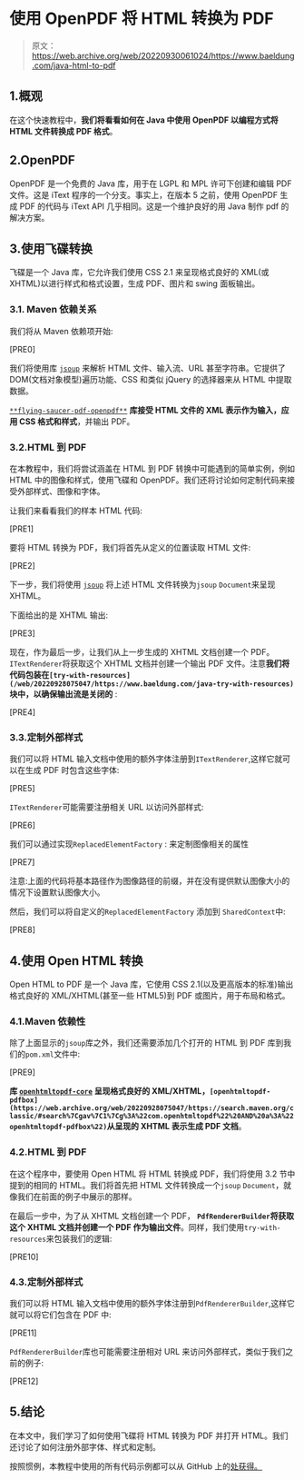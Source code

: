 # 使用 OpenPDF 将 HTML 转换为 PDF

> 原文：<https://web.archive.org/web/20220930061024/https://www.baeldung.com/java-html-to-pdf>

## 1.概观

在这个快速教程中，**我们将看看如何在 Java 中使用 OpenPDF 以编程方式将 HTML 文件转换成 PDF 格式**。

## 2.OpenPDF

OpenPDF 是一个免费的 Java 库，用于在 LGPL 和 MPL 许可下创建和编辑 PDF 文件。这是 iText 程序的一个分支。事实上，在版本 5 之前，使用 OpenPDF 生成 PDF 的代码与 iText API 几乎相同。这是一个维护良好的用 Java 制作 pdf 的解决方案。

## 3.使用飞碟转换

飞碟是一个 Java 库，它允许我们使用 CSS 2.1 来呈现格式良好的 XML(或 XHTML)以进行样式和格式设置，生成 PDF、图片和 swing 面板输出。

### 3.1. **Maven 依赖关系**

我们将从 Maven 依赖项开始:

[PRE0]

我们将使用库 [`jsoup`](https://web.archive.org/web/20220928075047/https://search.maven.org/classic/#search%7Cgav%7C1%7Cg%3A%22org.jsoup%22%20AND%20a%3A%22jsoup%22) 来解析 HTML 文件、输入流、URL 甚至字符串。它提供了 DOM(文档对象模型)遍历功能、CSS 和类似 jQuery 的选择器来从 HTML 中提取数据。

[`**flying-saucer-pdf-openpdf**`](https://web.archive.org/web/20220928075047/https://search.maven.org/classic/#search%7Cgav%7C1%7Cg%3A%22org.xhtmlrenderer%22%20AND%20a%3A%22flying-saucer-pdf-openpdf%22) **库接受 HTML 文件的 XML 表示作为输入，应用 CSS 格式和样式**，并输出 PDF。

### 3.2.HTML 到 PDF

在本教程中，我们将尝试涵盖在 HTML 到 PDF 转换中可能遇到的简单实例，例如 HTML 中的图像和样式，使用飞碟和 OpenPDF。我们还将讨论如何定制代码来接受外部样式、图像和字体。

让我们来看看我们的样本 HTML 代码:

[PRE1]

要将 HTML 转换为 PDF，我们将首先从定义的位置读取 HTML 文件:

[PRE2]

下一步，我们将使用 [`jsoup`](/web/20220928075047/https://www.baeldung.com/java-with-jsoup) 将上述 HTML 文件转换为`jsoup` `Document`来呈现 XHTML。

下面给出的是 XHTML 输出:

[PRE3]

现在，作为最后一步，让我们从上一步生成的 XHTML 文档创建一个 PDF。`ITextRenderer`将获取这个 XHTML 文档并创建一个输出 PDF 文件。注意**我们将代码包装在`[try-with-resources](/web/20220928075047/https://www.baeldung.com/java-try-with-resources)`块中，以确保输出流是关闭的** :

[PRE4]

### 3.3.定制外部样式

我们可以将 HTML 输入文档中使用的额外字体注册到`ITextRenderer`,这样它就可以在生成 PDF 时包含这些字体:

[PRE5]

`ITextRenderer`可能需要注册相关 URL 以访问外部样式:

[PRE6]

我们可以通过实现`ReplacedElementFactory` : 来定制图像相关的属性

[PRE7]

注意:上面的代码将基本路径作为图像路径的前缀，并在没有提供默认图像大小的情况下设置默认图像大小。

然后，我们可以将自定义的`ReplacedElementFactory` 添加到 `SharedContext`中:

[PRE8]

## 4.使用 Open HTML 转换

Open HTML to PDF 是一个 Java 库，它使用 CSS 2.1(以及更高版本的标准)输出格式良好的 XML/XHTML(甚至一些 HTML5)到 PDF 或图片，用于布局和格式。

### 4.1.Maven 依赖性

除了上面显示的`jsoup`库之外，我们还需要添加几个打开的 HTML 到 PDF 库到我们的`pom.xml`文件中:

[PRE9]

**库 [`openhtmltopdf-core`](https://web.archive.org/web/20220928075047/https://search.maven.org/classic/#search%7Cgav%7C1%7Cg%3A%22com.openhtmltopdf%22%20AND%20a%3A%22openhtmltopdf-core%22) 呈现格式良好的 XML/XHTML，`[openhtmltopdf-pdfbox](https://web.archive.org/web/20220928075047/https://search.maven.org/classic/#search%7Cgav%7C1%7Cg%3A%22com.openhtmltopdf%22%20AND%20a%3A%22openhtmltopdf-pdfbox%22)`从呈现的 XHTML 表示生成 PDF 文档**。

### 4.2.HTML 到 PDF

在这个程序中，要使用 Open HTML 将 HTML 转换成 PDF，我们将使用 3.2 节中提到的相同的 HTML。我们将首先把 HTML 文件转换成一个`jsoup` `Document`，就像我们在前面的例子中展示的那样。

在最后一步中，为了从 XHTML 文档创建一个 PDF， **`PdfRendererBuilder`将获取这个 XHTML 文档并创建一个 PDF 作为输出文件**。同样，我们使用`try-with-resources`来包装我们的逻辑:

[PRE10]

### 4.3.定制外部样式

我们可以将 HTML 输入文档中使用的额外字体注册到`PdfRendererBuilder`,这样它就可以将它们包含在 PDF 中:

[PRE11]

`PdfRendererBuilder`库也可能需要注册相对 URL 来访问外部样式，类似于我们之前的例子:

[PRE12]

## 5.结论

在本文中，我们学习了如何使用飞碟将 HTML 转换为 PDF 并打开 HTML。我们还讨论了如何注册外部字体、样式和定制。

按照惯例，本教程中使用的所有代码示例都可以从 GitHub 上的[处获得。](https://web.archive.org/web/20220928075047/https://github.com/eugenp/tutorials/tree/master/pdf)